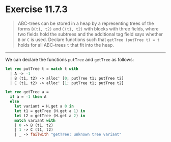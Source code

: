 # Exercise 11.7.3

> ABC-trees can be stored in a heap by a representing trees of the forms `B(t1, t2)` and `C(t1, t2)` with blocks with three fields, where two fields hold the subtrees and the additional tag field says whether `B` or `C` is used.
> Declare functions such that `getTree (putTree t) = t` holds for all ABC-trees `t` that fit into the heap.

---

We can declare the functions `putTree` and `getTree` as follows:
```ocaml
let rec putTree t = match t with
  | A -> -1
  | B (t1, t2) -> alloc' [0; putTree t1; putTree t2]
  | C (t1, t2) -> alloc' [1; putTree t1; putTree t2]

let rec getTree a =
  if a = -1 then A
  else
    let variant = H.get a 0 in
    let t1 = getTree (H.get a 1) in
    let t2 = getTree (H.get a 2) in
    match variant with
    | 0 -> B (t1, t2)
    | 1 -> C (t1, t2)
    | _ -> failwith "getTree: unknown tree variant"
```
